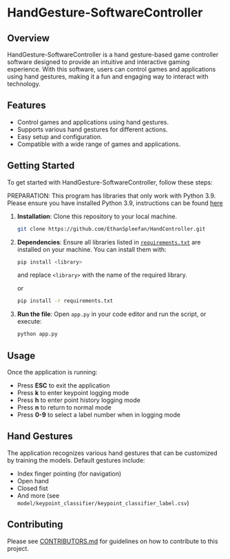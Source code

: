 # HandGesture-SoftwareController

## Overview
HandGesture-SoftwareController is a hand gesture-based game controller software designed to provide an intuitive and interactive gaming experience. With this software, users can control games and applications using hand gestures, making it a fun and engaging way to interact with technology.

## Features
- Control games and applications using hand gestures.
- Supports various hand gestures for different actions.
- Easy setup and configuration.
- Compatible with a wide range of games and applications.

## Getting Started
To get started with HandGesture-SoftwareController, follow these steps:

PREPARATION: This program has libraries that only work with Python 3.9. Please ensure you have installed Python 3.9, instructions can be found [here](https://www.python.org/downloads/)

1. **Installation**: Clone this repository to your local machine.

   ```bash
   git clone https://github.com/EthanSpleefan/HandController.git
   ```
2. **Dependencies**: Ensure all libraries listed in [`requirements.txt`](./requirements.txt) are installed on your machine. You can install them with:
   ```bash
   pip install <library>
   ```
   and replace `<library>` with the name of the required library.
   
   or 
   
   ```bash
   pip install -r requirements.txt
   ```
3. **Run the file**: Open `app.py` in your code editor and run the script, or execute:
   ```bash
   python app.py
   ```

## Usage

Once the application is running:
- Press **ESC** to exit the application
- Press **k** to enter keypoint logging mode
- Press **h** to enter point history logging mode
- Press **n** to return to normal mode
- Press **0-9** to select a label number when in logging mode

## Hand Gestures

The application recognizes various hand gestures that can be customized by training the models. Default gestures include:
- Index finger pointing (for navigation)
- Open hand
- Closed fist
- And more (see `model/keypoint_classifier/keypoint_classifier_label.csv`)

## Contributing

Please see [CONTRIBUTORS.md](./CONTRIBUTORS.md) for guidelines on how to contribute to this project.
